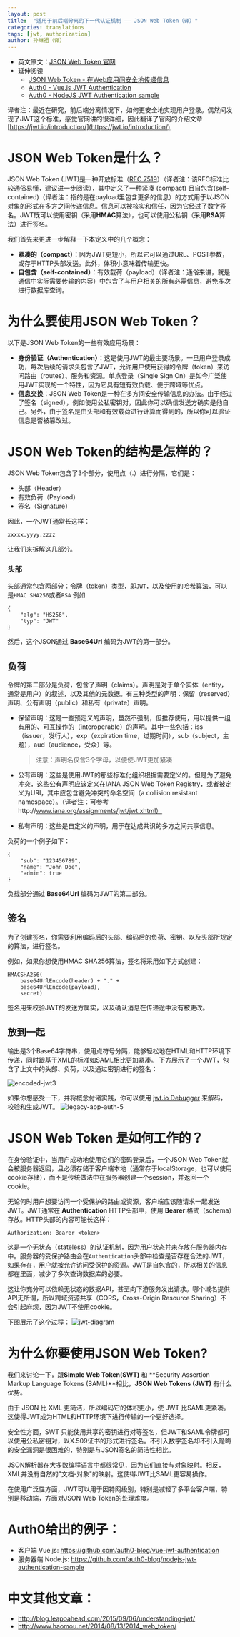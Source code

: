 ```yaml
---
layout: post
title:  "适用于前后端分离的下一代认证机制 —— JSON Web Token（译）"
categories: translations
tags: [jwt, authorization]
author: 孙继祖（译）
---
```


* 英文原文：[JSON Web Token 官网](https://jwt.io/introduction/)
* 延伸阅读
  - [JSON Web Token - 在Web应用间安全地传递信息
](http://blog.leapoahead.com/2015/09/06/understanding-jwt/)
  - [Auth0 - Vue.js JWT Authentication](https://github.com/auth0-blog/vue-jwt-authentication)
  - [Auth0 - NodeJS JWT Authentication sample](https://github.com/auth0-blog/nodejs-jwt-authentication-sample)

译者注：最近在研究，前后端分离情况下，如何更安全地实现用户登录。偶然间发现了JWT这个标准，感觉官网讲的很详细，因此翻译了官网的介绍文章[https://jwt.io/introduction/](https://jwt.io/introduction/)

# JSON Web Token是什么？

JSON Web Token (JWT)是一种开放标准（[RFC 7519](https://tools.ietf.org/html/rfc7519)）（译者注：该RFC标准比较通俗易懂，建议进一步阅读），其中定义了一种紧凑 (compact) 且自包含(self-contained)（译者注：指的是在payload里包含更多的信息）的方式用于以JSON对象的形式在多方之间传递信息。信息可以被核实和信任，因为它经过了数字签名。JWT既可以使用密钥（采用**HMAC**算法），也可以使用公私钥（采用**RSA**算法）进行签名。

我们首先来更进一步解释一下本定义中的几个概念：
- **紧凑的（compact）**：因为JWT更短小，所以它可以通过URL、POST参数，或存于HTTP头部发送。此外，体积小意味着传输更快。
- **自包含（self-contained）**：有效载荷（payload）（译者注：通俗来讲，就是通信中实际需要传输的内容）中包含了与用户相关的所有必需信息，避免多次进行数据库查询。
# 为什么要使用JSON Web Token？

以下是JSON Web Token的一些有效应用场景：
- **身份验证（Authentication）**：这是使用JWT的最主要场景。一旦用户登录成功，每次后续的请求头包含了JWT，允许用户使用获得的令牌（token）来访问路由（routes）、服务和资源。单点登录（Single Sign On）是如今广泛使用JWT实现的一个特性，因为它具有短有效负载、便于跨域等优点。
- **信息交换**：JSON Web Token是一种在多方间安全传输信息的办法。由于经过了签名（signed），例如使用公私密钥对，因此你可以确信发送方确实是他自己。另外，由于签名是由头部和有效载荷进行计算而得到的，所以你可以验证信息是否被篡改过。
# JSON Web Token的结构是怎样的？

JSON Web Token包含了3个部分，使用点（.）进行分隔，它们是：
- 头部（Header）
- 有效负荷（Payload）
- 签名（Signature）

因此，一个JWT通常长这样：

`xxxxx.yyyy.zzzz`

让我们来拆解这几部分。
### 头部

头部通常包含两部分：令牌（token）类型，即`JWT`，以及使用的哈希算法，可以是`HMAC SHA256`或者`RSA`
例如

```
{
    "alg": "HS256",
    "typ": "JWT"
}
```

然后，这个JSON通过 **Base64Url** 编码为JWT的第一部分。
## 负荷

令牌的第二部分是负荷，包含了声明（claims）。声明是对于单个实体（entity，通常是用户）的叙述，以及其他的元数据。有三种类型的声明：保留（reserved）声明、公有声明（public）和私有（private）声明。
- 保留声明：这是一些预定义的声明，虽然不强制，但推荐使用，用以提供一组有用的、可互操作的（interoperable）的声明。其中一些包括：iss（issuer，发行人），exp（expiration time，过期时间），sub（subject，主题），aud（audience，受众）等。
  
  > 注意：声明名仅含3个字母，以便使JWT更加紧凑
- 公有声明：这些是使用JWT的那些标准化组织根据需要定义的。但是为了避免冲突，这些公有声明应该定义在IANA JSON Web Token Registry，或者被定义为URI，其中应包含避免冲突的命名空间（a collision resistant namespace）。（译者注：可参考http://www.iana.org/assignments/jwt/jwt.xhtml）
- 私有声明：这些是自定义的声明，用于在达成共识的多方之间共享信息。

负荷的一个例子如下：

```
{
    "sub": "123456789",
    "name": "John Doe",
    "admin": true
}
```

负载部分通过 **Base64Url** 编码为JWT的第二部分。
## 签名

为了创建签名，你需要利用编码后的头部、编码后的负荷、密钥、以及头部所规定的算法，进行签名。

例如，如果你想使用HMAC SHA256算法，签名将采用如下方式创建：

```
HMACSHA256(
    base64UrlEncode(header) + "." + 
    base64UrlEncode(payload), 
    secret)
```

签名用来校验JWT的发送方属实，以及确认消息在传递途中没有被更改。
## 放到一起

输出是3个Base64字符串，使用点符号分隔，能够轻松地在HTML和HTTP环境下传递，同时跟基于XML的标准如SAML相比更加紧凑。
下方展示了一个JWT，包含了上文中的头部、负荷，以及通过密钥进行的签名：

![encoded-jwt3](https://cloud.githubusercontent.com/assets/4011348/17654113/0004387e-62d2-11e6-9bbb-88a4c62e789a.png)

如果你想感受一下，并将概念付诸实践，你可以使用 [jwt.io Debugger](http://jwt.io/) 来解码，校验和生成JWT。
![legacy-app-auth-5](https://cloud.githubusercontent.com/assets/4011348/17654118/0a69b898-62d2-11e6-99a0-cdc12971d628.png)
# JSON Web Token 是如何工作的？

在身份验证中，当用户成功地使用它们的密码登录后，一个JSON Web Token就会被服务器返回，且必须存储于客户端本地（通常存于localStorage，也可以使用cookie存储），而不是传统做法中在服务器创建一个session，并返回一个cookie。

无论何时用户想要访问一个受保护的路由或资源，客户端应该随请求一起发送JWT。JWT通常在 **Authentication** HTTP头部中，使用 **Bearer** 格式（schema）存放。HTTP头部的内容可能长这样：

```
Authorization: Bearer <token>
```

这是一个无状态（stateless）的认证机制，因为用户状态并未存放在服务器内存中。服务器的受保护路由会在`Authentication`头部中检查是否存在合法的JWT，如果存在，用户就被允许访问受保护的资源。JWT是自包含的，所以相关的信息都在里面，减少了多次查询数据库的必要。

这让你充分可以依赖无状态的数据API，甚至向下游服务发出请求。哪个域名提供API无所谓，所以跨域资源共享（CORS，Cross-Origin Resource Sharing）不会引起麻烦，因为JWT不使用cookie。

下图展示了这个过程：
![jwt-diagram](https://cloud.githubusercontent.com/assets/4011348/17654120/15ae01fa-62d2-11e6-8ff4-b34005639fee.png)
# 为什么你要使用JSON Web Token?

我们来讨论一下，跟**Simple Web Token(SWT)** 和 **Security Assertion Markup Language Tokens (SAML)**相比，**JSON Web Tokens (JWT)** 有什么优势。

由于 JSON 比 XML 更简洁，所以编码它的体积更小，使 JWT 比SAML更紧凑。这使得JWT成为HTML和HTTP环境下进行传输的一个更好选择。

安全性方面，SWT 只能使用共享的密钥进行对等签名，但JWT和SAML令牌都可以使用公私密钥对，以X.509证书的形式进行签名。不引入数字签名却不引入隐晦的安全漏洞是很困难的，特别是与JSON签名的简洁性相比。

JSON解析器在大多数编程语言中都很常见，因为它们直接与对象映射。相反，XML并没有自然的"文档-对象"的映射。这使得JWT比SAML更容易操作。

在使用广泛性方面，JWT可以用于因特网级别，特别是减轻了多平台客户端，特别是移动端，方面对JSON Web Token的处理难度。

# Auth0给出的例子：
- 客户端 Vue.js: https://github.com/auth0-blog/vue-jwt-authentication
- 服务器端 Node.js: https://github.com/auth0-blog/nodejs-jwt-authentication-sample

# 中文其他文章：
- http://blog.leapoahead.com/2015/09/06/understanding-jwt/
- http://www.haomou.net/2014/08/13/2014_web_token/


